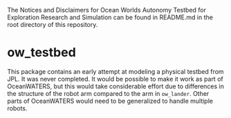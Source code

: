 The Notices and Disclaimers for Ocean Worlds Autonomy Testbed for Exploration
Research and Simulation can be found in README.md in the root directory of
this repository.

ow_testbed
==================================
This package contains an early attempt at modeling a physical testbed from JPL.
It was never completed. It would be possible to make it work as part of
OceanWATERS, but this would take considerable effort due to differences in the
structure of the robot arm compared to the arm in `ow_lander`. Other parts of
OceanWATERS would need to be generalized to handle multiple robots.

